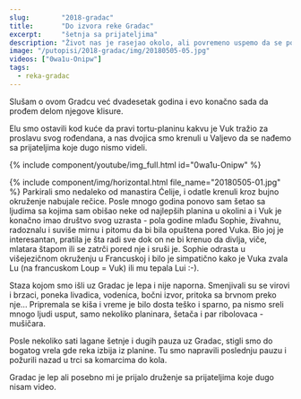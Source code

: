 ```yaml
---
slug:        "2018-gradac"
title:       "Do izvora reke Gradac"
excerpt:     "šetnja sa prijateljima"
description: "Život nas je rasejao okolo, ali povremeno uspemo da se ponovo okupimo"
image: "/putopisi/2018-gradac/img/20180505-05.jpg"
videos: ["0wa1u-Onipw"]
tags:
  - reka-gradac    
---
```


Slušam o ovom Gradcu već dvadesetak godina i evo konačno sada da prođem delom njegove klisure.

Elu smo ostavili kod kuće da pravi tortu-planinu kakvu je Vuk tražio za proslavu svog rođendana, a nas dvojica smo
krenuli u Valjevo da se nađemo sa prijateljima koje dugo nismo videli.

{% include component/youtube/img_full.html id="0wa1u-Onipw" %}

{% include component/img/horizontal.html file_name="20180505-01.jpg" %}
Parkirali smo nedaleko od manastira Ćelije, i odatle krenuli kroz bujno okruženje nabujale rečice. Posle mnogo godina 
ponovo sam šetao sa ljudima sa kojima sam obišao neke od najlepših planina u okolini a i Vuk je konačno imao
društvo svog uzrasta - pola godine mlađu Sophie, živahnu, radoznalu i suviše mirnu i pitomu da bi bila opuštena pored
Vuka. Bio joj je interesantan, pratila je šta radi sve dok on ne bi krenuo da divlja, viče, mlatara štapom ili se zatrči 
pored nje i sruši je. Sophie odrasta u višejezičnom okruženju u Francuskoj i bilo je simpatično kako je Vuka zvala Lu 
(na francuskom Loup = Vuk) ili mu tepala Lui :-).

Staza kojom smo išli uz Gradac je lepa i nije naporna. Smenjivali su se virovi i brzaci, poneka livadica, vodenica,
bočni izvor, pritoka sa brvnom preko nje... Pripremala se kiša i vreme je bilo dosta teško i sparno, pa nismo sreli mnogo
ljudi usput, samo nekoliko planinara, šetača i par ribolovaca - mušičara.

Posle nekoliko sati lagane šetnje i dugih pauza uz Gradac, stigli smo do bogatog vrela gde reka izbija iz planine. Tu smo
napravili poslednju pauzu i požurili nazad u trci sa komarcima do kola.

Gradac je lep ali posebno mi je prijalo druženje sa prijateljima koje dugo nisam video.